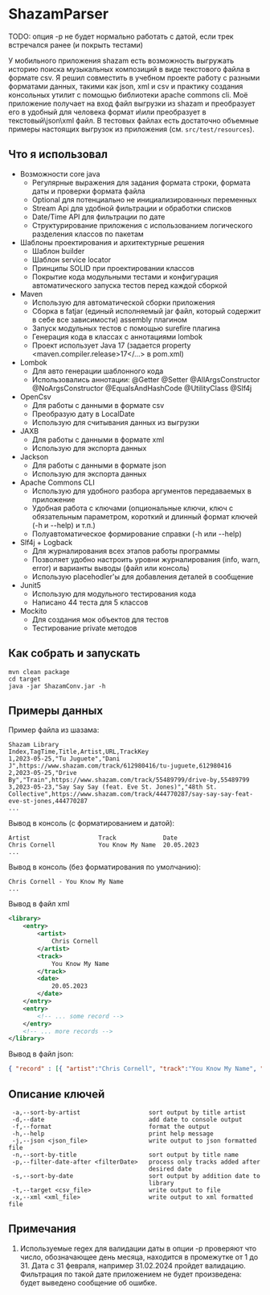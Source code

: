 # ShazamParser

TODO: опция -p не будет нормально работать с датой, если трек встречался ранее (и покрыть тестами)

У мобильного приложения shazam есть возможность выгружать историю поиска музыкальных композиций в виде текстового
файла в формате csv.
Я решил совместить в учебном проекте работу с разными форматами данных, такими как json, xml и csv и практику
создания консольных утилит с помощью библиотеки apache commons cli.
Моё приложение получает на вход файл выгрузки из shazam и преобразует его в удобный для человека формат и\или
преобразует в текстовый\json\xml файл.
В тестовых файлах есть достаточно объемные примеры настоящих выгрузок из приложения (см. `src/test/resources`).

## Что я использовал

* Возможности core java
  + Регулярные выражения для задания формата строки, формата даты и проверки формата файла
  + Optional для потенциально не инициализированных переменных
  + Stream Api для удобной фильтрации и обработки списков
  + Date/Time API для фильтрации по дате
  + Структурирование приложения с использованием логического разделения классов по пакетам
* Шаблоны проектирования и архитектурные решения
  + Шаблон builder
  + Шаблон service locator
  + Принципы SOLID при проектировании классов
  + Покрытие кода модульными тестами и конфигурация автоматического запуска тестов перед каждой сборкой
* Maven
  + Использую для автоматической сборки приложения
  + Сборка в fatjar (единый исполняемый jar файл, который содержит в себе все зависимости) assembly плагином
  + Запуск модульных тестов с помощью surefire плагина
  + Генерация кода в классах с аннотациями lombok
  + Проект использует Java 17 (задается property <maven.compiler.release>17</...> в pom.xml)
* Lombok
  + Для авто генерации шаблонного кода
  + Использовались аннотации: @Getter @Setter @AllArgsConstructor @NoArgsConstructor @EqualsAndHashCode @UtilityClass @Slf4j
* OpenCsv
  + Для работы с данными в формате csv
  + Преобразую дату в LocalDate
  + Использую для считывания данных из выгрузки
* JAXB
  + Для работы с данными в формате xml
  + Использую для экспорта данных
* Jackson
  + Для работы с данными в формате json
  + Использую для экспорта данных
* Apache Commons CLI
  + Использую для удобного разбора аргументов передаваемых в приложение
  + Удобная работа с ключами (опциональные ключи, ключ с обязательным параметром, короткий и длинный формат ключей (-h и --help) и т.п.)
  + Полуавтоматическое формирование справки (-h или --help)
* Slf4j + Logback
  + Для журналирования всех этапов работы программы
  + Позволяет удобно настроить уровни журналирования (info, warn, error) и варианты выводы (файл или консоль)
  + Использую placehodler'ы для добавления деталей в сообщение
* Junit5
  + Использую для модульного тестирования кода
  + Написано 44 теста для 5 классов
* Mockito
  + Для создания мок объектов для тестов
  + Тестирование private методов

## Как собрать и запускать

```shell
mvn clean package
cd target
java -jar ShazamConv.jar -h
```

## Примеры данных

Пример файла из шазама:
```
Shazam Library
Index,TagTime,Title,Artist,URL,TrackKey
1,2023-05-25,"Tu Juguete","Dani J",https://www.shazam.com/track/612980416/tu-juguete,612980416
2,2023-05-25,"Drive By","Train",https://www.shazam.com/track/55489799/drive-by,55489799
3,2023-05-23,"Say Say Say (feat. Eve St. Jones)","48th St. Collective",https://www.shazam.com/track/444770287/say-say-say-feat-eve-st-jones,444770287
...
```

Вывод в консоль (с форматированием и датой):
```
Artist                   Track             Date
Chris Cornell            You Know My Name  20.05.2023
...
```
Вывод в консоль (без форматирования по умолчанию):
```
Chris Cornell - You Know My Name
...
```
Вывод в файл xml
```xml
<library>
	<entry>
	    <artist>
			Chris Cornell
    	</artist>
	    <track>
			You Know My Name
    	</track>
	    <date>
			20.05.2023
    	</date>
	</entry>
	<entry>
		<!-- ... some record -->
	</entry>
	<!-- ... more records -->
</library>
```
Вывод в файл json:
```json
{ "record" : [{ "artist":"Chris Cornell", "track":"You Know My Name", "date":"20.05.2023" }, { ... }] }
```

## Описание ключей
```
 -a,--sort-by-artist                   sort output by title artist
 -d,--date                             add date to console output
 -f,--format                           format the output
 -h,--help                             print help message
 -j,--json <json_file>                 write output to json formatted file
 -n,--sort-by-title                    sort output by title name
 -p,--filter-date-after <filterDate>   process only tracks added after
                                       desired date
 -s,--sort-by-date                     sort output by addition date to
                                       library
 -t,--target <csv_file>                write output to file
 -x,--xml <xml_file>                   write output to xml formatted file
```
## Примечания

1. Используемые regex для валидации даты в опции -p проверяют что число, обозначающее день месяца, находится в 
промежутке от 1 до 31. Дата с 31 февраля, например 31.02.2024 пройдет валидацию. Фильтрация по такой дате приложением
не будет произведена: будет выведено сообщение об ошибке.
  